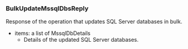 ### BulkUpdateMssqlDbsReply
Response of the operation that updates SQL Server databases in bulk.

- items: a list of MssqlDbDetails
  - Details of the updated SQL Server databases.
